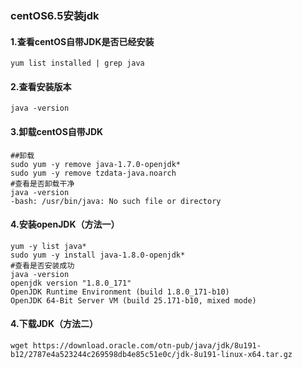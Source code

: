 ### centOS6.5安装jdk
#### 1.查看centOS自带JDK是否已经安装
```
yum list installed | grep java
```
#### 2.查看安装版本
```
java -version
```
#### 3.卸载centOS自带JDK
```
##卸载
sudo yum -y remove java-1.7.0-openjdk*
sudo yum -y remove tzdata-java.noarch
#查看是否卸载干净
java -version
-bash: /usr/bin/java: No such file or directory
```
#### 4.安装openJDK（方法一）
```
yum -y list java*
sudo yum -y install java-1.8.0-openjdk*
#查看是否安装成功
java -version
openjdk version "1.8.0_171"
OpenJDK Runtime Environment (build 1.8.0_171-b10)
OpenJDK 64-Bit Server VM (build 25.171-b10, mixed mode)
```

#### 4.下载JDK（方法二）
```
wget https://download.oracle.com/otn-pub/java/jdk/8u191-b12/2787e4a523244c269598db4e85c51e0c/jdk-8u191-linux-x64.tar.gz
```
